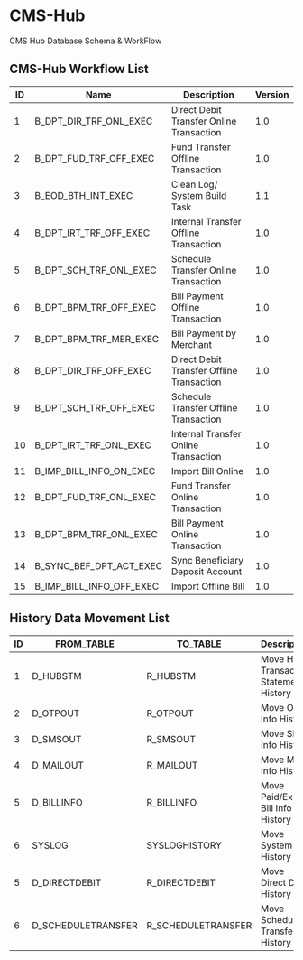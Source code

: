 # CMS-Hub
CMS Hub Database Schema &amp; WorkFlow

## CMS-Hub Workflow List

| ID  | Name                         | Description                                 | Version |
|-----|------------------------------|---------------------------------------------|---------|
| 1   | B_DPT_DIR_TRF_ONL_EXEC       | Direct Debit Transfer Online Transaction    | 1.0     |
| 2   | B_DPT_FUD_TRF_OFF_EXEC       | Fund Transfer Offline Transaction           | 1.0     |
| 3   | B_EOD_BTH_INT_EXEC           | Clean Log/ System Build Task                | 1.1     |
| 4   | B_DPT_IRT_TRF_OFF_EXEC       | Internal Transfer Offline Transaction       | 1.0     |
| 5   | B_DPT_SCH_TRF_ONL_EXEC       | Schedule Transfer Online Transaction        | 1.0     |
| 6   | B_DPT_BPM_TRF_OFF_EXEC       | Bill Payment Offline Transaction            | 1.0     |
| 7   | B_DPT_BPM_TRF_MER_EXEC       | Bill Payment by Merchant                    | 1.0     |
| 8   | B_DPT_DIR_TRF_OFF_EXEC       | Direct Debit Transfer Offline Transaction   | 1.0     |
| 9   | B_DPT_SCH_TRF_OFF_EXEC       | Schedule Transfer Offline Transaction       | 1.0     |
| 10  | B_DPT_IRT_TRF_ONL_EXEC       | Internal Transfer Online Transaction        | 1.0     |
| 11  | B_IMP_BILL_INFO_ON_EXEC      | Import Bill Online                          | 1.0     |
| 12  | B_DPT_FUD_TRF_ONL_EXEC       | Fund Transfer Online Transaction            | 1.0     |
| 13  | B_DPT_BPM_TRF_ONL_EXEC       | Bill Payment Online Transaction             | 1.0     |
| 14  | B_SYNC_BEF_DPT_ACT_EXEC      | Sync Beneficiary Deposit Account            | 1.0     |
| 15  | B_IMP_BILL_INFO_OFF_EXEC     | Import Offline Bill                         | 1.0     |

## History Data Movement List

| ID  | FROM_TABLE | TO_TABLE      | Description                          | TYPE     | FREQUENCY |
|-----|------------|---------------|--------------------------------------|----------|-----------|
| 1   | D_HUBSTM   | R_HUBSTM      | Move Hub Transaction Statement History | T-SQL    | DAILY     |
| 2   | D_OTPOUT   | R_OTPOUT      | Move OTP Info History                | T-SQL    | DAILY     |
| 3   | D_SMSOUT   | R_SMSOUT      | Move SMS Info History                | T-SQL    | DAILY     |
| 4   | D_MAILOUT  | R_MAILOUT     | Move Mail Info History               | T-SQL    | DAILY     |
| 5   | D_BILLINFO | R_BILLINFO    | Move Paid/Expire Bill Info History   | T-SQL    | DAILY     |
| 6   | SYSLOG     | SYSLOGHISTORY | Move System Log History              | Agent    | DAILY     |
| 5   | D_DIRECTDEBIT | R_DIRECTDEBIT    | Move Direct Debit History      | T-SQL    | DAILY     |
| 6   | D_SCHEDULETRANSFER | R_SCHEDULETRANSFER | Move Schedule Transfer History | T-SQL    | DAILY     |
